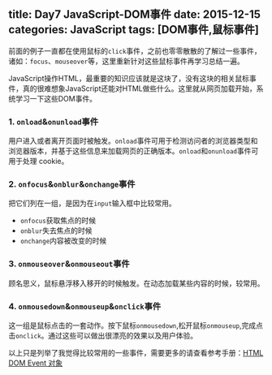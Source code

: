 title: Day7 JavaScript-DOM事件
date: 2015-12-15
categories: JavaScript
tags: [DOM事件,鼠标事件]
---

前面的例子一直都在使用鼠标的`click`事件，之前也零零散散的了解过一些事件，诸如：`focus`、`mouseover`等，这里重新针对这些鼠标事件再学习总结一遍。

<!-- more -->

JavaScript操作HTML，最重要的知识应该就是这块了，没有这块的相关鼠标事件，真的很难想象JavaScript还能对HTML做些什么。这里就从网页加载开始，系统学习一下这些DOM事件。

### 1. `onload`&`onunload`事件
用户进入或者离开页面时被触发。`onload`事件可用于检测访问者的浏览器类型和浏览器版本，并基于这些信息来加载网页的正确版本。`onload`和`onunload`事件可用于处理 cookie。

### 2. `onfocus`&`onblur`&`onchange`事件
把它们列在一组，是因为在`input`输入框中比较常用。

- `onfocus`获取焦点的时候
- `onblur`失去焦点的时候
- `onchange`内容被改变的时候

### 3. `onmouseover`&`onmouseout`事件
顾名思义，鼠标悬浮移入移开的时候触发。在动态加载某些内容的时候，较常用。


### 4. `onmousedown`&`onmouseup`&`onclick`事件
这一组是鼠标点击的一套动作。按下鼠标`onmousedown`,松开鼠标`onmouseup`,完成点击`onclick`。通过这些可以做出很漂亮的效果以及用户体验。



以上只是列举了我觉得比较常用的一些事件，需要更多的请查看参考手册：[HTML DOM Event 对象](http://www.w3school.com.cn/jsref/dom_obj_event.asp)

